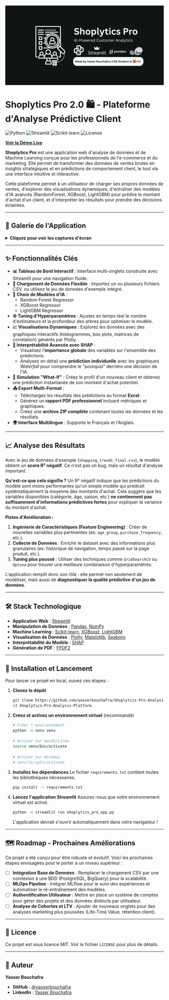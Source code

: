 <p align="center">
  <img src="images/banner.png" alt="Bannière Shoplytics">
</p>

# Shoplytics Pro 2.0 🛍️ - Plateforme d'Analyse Prédictive Client

![Python](https://img.shields.io/badge/Python-3.9+-blue.svg)
![Streamlit](https://img.shields.io/badge/Streamlit-1.34-ff69b4.svg)
![Scikit-learn](https://img.shields.io/badge/Scikit--learn-1.4-orange.svg)
![License](https://img.shields.io/badge/License-MIT-green.svg)

**[Voir la Démo Live](https://shoplytics-pro-analysis.streamlit.app/)**

**Shoplytics Pro** est une application web d'analyse de données et de Machine Learning conçue pour les professionnels de l'e-commerce et du marketing. Elle permet de transformer des données de ventes brutes en insights stratégiques et en prédictions de comportement client, le tout via une interface intuitive et interactive.

Cette plateforme permet à un utilisateur de charger ses propres données de ventes, d'explorer des visualisations dynamiques, d'entraîner des modèles d'IA avancés (RandomForest, XGBoost, LightGBM) pour prédire le montant d'achat d'un client, et d'interpréter les résultats pour prendre des décisions éclairées.

---

## 📸 Galerie de l'Application

<details>
<summary><b>Cliquez pour voir les captures d'écran</b></summary>
  
| Aperçu & EDA                                      | Modélisation & Interprétabilité                        |
| :------------------------------------------------: | :----------------------------------------------------: |
| ![Vue d'ensemble](images/screenshot-01-overview.png) | ![Résultats Modèle](images/screenshot-05-modeling.png) |
| ![Histogramme EDA](images/screenshot-02-eda-hist.png) | ![SHAP Global](images/screenshot-06-shap-global.png)   |
| ![Corrélation EDA](images/screenshot-03-eda-corr.png) | ![SHAP Local](images/screenshot-07-shap-local.png)     |
| ![Analyse bivariée](images/screenshot-04-eda-bivar.png) | ![Simulation](images/screenshot-08-simulation.png)       |
|                                                    | ![Export](images/screenshot-09-export.png)             |

</details>

---

## ✨ Fonctionnalités Clés

*   **📊 Tableau de Bord Interactif** : Interface multi-onglets construite avec Streamlit pour une navigation fluide.
*   **📂 Chargement de Données Flexible** : Importez un ou plusieurs fichiers CSV, ou utilisez le jeu de données d'exemple intégré.
*   **🤖 Choix de Modèles d'IA** :
    *   Random Forest Regressor
    *   XGBoost Regressor
    *   LightGBM Regressor
*   **⚙️ Tuning d'Hyperparamètres** : Ajustez en temps réel le nombre d'estimateurs et la profondeur des arbres pour optimiser le modèle.
*   **📈 Visualisations Dynamiques** : Explorez les données avec des graphiques interactifs (histogrammes, box plots, matrices de corrélation) générés par Plotly.
*   **🧠 Interprétabilité Avancée avec SHAP** :
    *   Visualisez l'**importance globale** des variables sur l'ensemble des prédictions.
    *   Analysez en détail une **prédiction individuelle** avec les graphiques *Waterfall* pour comprendre le "pourquoi" derrière une décision de l'IA.
*   **🧪 Simulation "What-If"** : Créez le profil d'un nouveau client et obtenez une prédiction instantanée de son montant d'achat potentiel.
*   **📤 Export Multi-Format** :
    *   Téléchargez les résultats des prédictions au format **Excel**.
    *   Générez un **rapport PDF professionnel** incluant métriques et graphiques.
    *   Créez une **archive ZIP complète** contenant toutes les données et les résultats.
*   **🌍 Interface Multilingue** : Supporte le Français et l'Anglais.

---

## 📈 Analyse des Résultats

Avec le jeu de données d'exemple (`shopping_trends_final.csv`), le modèle obtient un **score R² négatif**. Ce n'est pas un bug, mais un résultat d'analyse important.

**Qu'est-ce que cela signifie ?**
Un R² négatif indique que les prédictions du modèle sont moins performantes qu'un simple modèle qui prédirait systématiquement la moyenne des montants d'achat. Cela suggère que les variables disponibles (catégorie, âge, saison, etc.) **ne contiennent pas suffisamment d'informations prédictives fortes** pour expliquer la variance du montant d'achat.

**Pistes d'Amélioration :**
1.  **Ingénierie de Caractéristiques (Feature Engineering)** : Créer de nouvelles variables plus pertinentes (ex: `age_group`, `purchase_frequency`, etc.).
2.  **Collecte de Données** : Enrichir le dataset avec des informations plus granulaires (ex: historique de navigation, temps passé sur la page produit, etc.).
3.  **Tuning plus poussé** : Utiliser des techniques comme `GridSearchCV` ou `Optuna` pour trouver une meilleure combinaison d'hyperparamètres.

L'application remplit donc son rôle : elle permet non seulement de modéliser, mais aussi de **diagnostiquer la qualité prédictive d'un jeu de données**.

---

## 🛠️ Stack Technologique

*   **Application Web** : [Streamlit](https://streamlit.io/)
*   **Manipulation de Données** : [Pandas](https://pandas.pydata.org/), [NumPy](https://numpy.org/)
*   **Machine Learning** : [Scikit-learn](https://scikit-learn.org/), [XGBoost](https://xgboost.ai/), [LightGBM](https://lightgbm.readthedocs.io/)
*   **Visualisation de Données** : [Plotly](https://plotly.com/python/), [Matplotlib](https://matplotlib.org/), [Seaborn](https://seaborn.pydata.org/)
*   **Interprétabilité du Modèle** : [SHAP](https://shap.readthedocs.io/)
*   **Génération de PDF** : [FPDF2](https://pyfpdf.github.io/fpdf2/)

---

## 🚀 Installation et Lancement

Pour lancer ce projet en local, suivez ces étapes :

1.  **Clonez le dépôt**
    ```bash
    git clone https://github.com/yasserbouchafra/Shoplytics-Pro-Analysis-Platform.git
    cd Shoplytics-Pro-Analysis-Platform
    ```

2.  **Créez et activez un environnement virtuel** (recommandé)
    ```bash
    # Créer l'environnement
    python -m venv venv

    # Activer sur macOS/Linux
    source venv/bin/activate

    # Activer sur Windows
    # venv\Scripts\activate
    ```

3.  **Installez les dépendances**
    Le fichier `requirements.txt` contient toutes les bibliothèques nécessaires.
    ```bash
    pip install -r requirements.txt
    ```

4.  **Lancez l'application Streamlit**
    Assurez-vous que votre environnement virtuel est activé.
    ```bash
    python -m streamlit run shoplytics_pro_app.py
    ```
    L'application devrait s'ouvrir automatiquement dans votre navigateur !

---

## 🗺️ Roadmap - Prochaines Améliorations

Ce projet a été conçu pour être robuste et évolutif. Voici les prochaines étapes envisagées pour le porter à un niveau supérieur :

-   [ ] **Intégration Base de Données** : Remplacer le chargement CSV par une connexion à une BDD (PostgreSQL, BigQuery) pour la scalabilité.
-   [ ] **MLOps Pipeline** : Intégrer MLflow pour le suivi des expériences et automatiser le ré-entraînement des modèles.
-   [ ] **Authentification Utilisateur** : Mettre en place un système de comptes pour gérer des projets et des données distincts par utilisateur.
-   [ ] **Analyse de Cohortes et LTV** : Ajouter de nouveaux onglets pour des analyses marketing plus poussées (Life-Time Value, rétention client).

---

## 📄 Licence

Ce projet est sous licence MIT. Voir le fichier `LICENSE` pour plus de détails.

---

## 👤 Auteur

**Yasser Bouchafra**

*   **GitHub** : [@yasserbouchafra](https://github.com/yasserbouchafra)
*   **LinkedIn** : [Yasser Bouchafra](https://www.linkedin.com/in/yasser-bouchafra-b1b17b313/)
